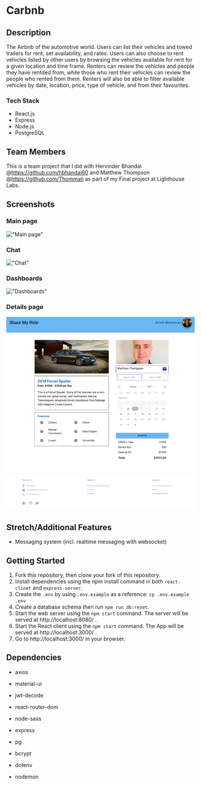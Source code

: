 # Carbnb

## Description

The Airbnb of the automotive world. Users can list their vehicles and towed trailers for rent, set availability, and rates. Users can also choose to rent vehicles listed by other users by browsing the vehicles available for rent for a given location and time frame. Renters can review the vehicles and people they have rentded from, while those who rent their vehicles can review the people who rented from them. Renters will also be able to filter available vehicles by date, location, price, type of vehicle, and from their favourites.

### Tech Stack

- React.js
- Express
- Node.js
- PostgreSQL

## Team Members

This is a team project that I did with Hervinder Bhandal @https://github.com/hbhandal80 and Matthew Thompson @https://github.com/Thommati as part of my Final project at Lighthouse Labs.

## Screenshots

### Main page

!["Main page"](https://github.com/Avivitw/carbnb/blob/main/react-client/docs/main_page.gif?raw=true)

### Chat

!["Chat"](https://github.com/Avivitw/carbnb/blob/main/react-client/docs/Chat.gif?raw=true)

### Dashboards

!["Dashboards"](https://github.com/Avivitw/carbnb/blob/main/react-client/docs/dashboards.gif?raw=true)

### Details page

!["Details page"](https://github.com/Avivitw/carbnb/blob/main/react-client/docs/Screen%20Shot%202021-08-09%20at%2010.42.58%20AM.png?raw=true)

## Stretch/Additional Features

- Messaging system (incl. realtime messaging with websocket)

## Getting Started

1. Fork this repository, then clone your fork of this repository.
2. Install dependencies using the npm install command in both `react-clinet` and `express-server`.
3. Create the `.env` by using `.env.example` as a reference: `cp .env.example .env`
4. Create a database schema then run `npm run db:reset`.
5. Start the web server using the `npm start` command. The server will be served at http://localhost:8080/ .
6. Start the React client using the `npm start` command. The App will be served at http://localhost:3000/ .
7. Go to http://localhost:3000/ in your browser.

## Dependencies

- axios
- material-ui
- jwt-decode
- react-router-dom
- node-sass

- express
- pg
- bcrypt
- dotenv
- nodemon
